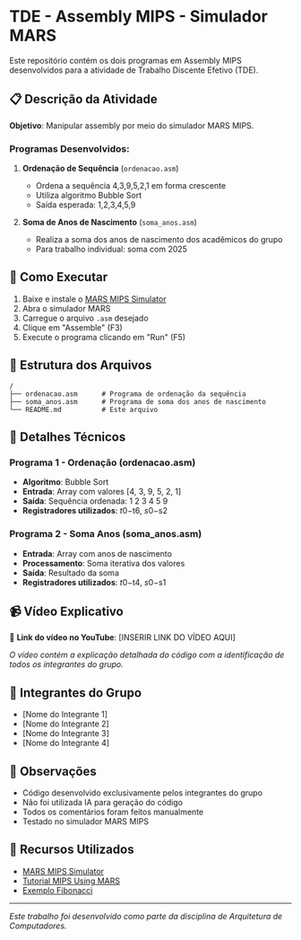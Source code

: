 # TDE - Assembly MIPS - Simulador MARS

Este repositório contém os dois programas em Assembly MIPS desenvolvidos para a atividade de Trabalho Discente Efetivo (TDE).

## 📋 Descrição da Atividade

**Objetivo**: Manipular assembly por meio do simulador MARS MIPS.

### Programas Desenvolvidos:

1. **Ordenação de Sequência** (`ordenacao.asm`)
   - Ordena a sequência 4,3,9,5,2,1 em forma crescente
   - Utiliza algoritmo Bubble Sort
   - Saída esperada: 1,2,3,4,5,9

2. **Soma de Anos de Nascimento** (`soma_anos.asm`)
   - Realiza a soma dos anos de nascimento dos acadêmicos do grupo
   - Para trabalho individual: soma com 2025

## 🚀 Como Executar

1. Baixe e instale o [MARS MIPS Simulator](http://courses.missouristate.edu/KenVollmar/mars/)
2. Abra o simulador MARS
3. Carregue o arquivo `.asm` desejado
4. Clique em "Assemble" (F3)
5. Execute o programa clicando em "Run" (F5)

## 📁 Estrutura dos Arquivos

```
/
├── ordenacao.asm      # Programa de ordenação da sequência
├── soma_anos.asm      # Programa de soma dos anos de nascimento
└── README.md          # Este arquivo
```

## 🔧 Detalhes Técnicos

### Programa 1 - Ordenação (ordenacao.asm)
- **Algoritmo**: Bubble Sort
- **Entrada**: Array com valores [4, 3, 9, 5, 2, 1]
- **Saída**: Sequência ordenada: 1 2 3 4 5 9
- **Registradores utilizados**: $t0-$t6, $s0-$s2

### Programa 2 - Soma Anos (soma_anos.asm)
- **Entrada**: Array com anos de nascimento
- **Processamento**: Soma iterativa dos valores
- **Saída**: Resultado da soma
- **Registradores utilizados**: $t0-$t4, $s0-$s1

## 📹 Vídeo Explicativo

🎥 **Link do vídeo no YouTube**: [INSERIR LINK DO VÍDEO AQUI]

*O vídeo contém a explicação detalhada do código com a identificação de todos os integrantes do grupo.*

## 👥 Integrantes do Grupo

- [Nome do Integrante 1]
- [Nome do Integrante 2]
- [Nome do Integrante 3]
- [Nome do Integrante 4]

## 📝 Observações

- Código desenvolvido exclusivamente pelos integrantes do grupo
- Não foi utilizada IA para geração do código
- Todos os comentários foram feitos manualmente
- Testado no simulador MARS MIPS

## 🔗 Recursos Utilizados

- [MARS MIPS Simulator](http://courses.missouristate.edu/KenVollmar/mars/)
- [Tutorial MIPS Using MARS](Tutorial_MIPS_Using_MARS.pdf)
- [Exemplo Fibonacci](dpetersanderson.github.io/Fibonacci.asm)

---

*Este trabalho foi desenvolvido como parte da disciplina de Arquitetura de Computadores.*
